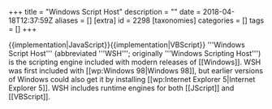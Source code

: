 +++
title = "Windows Script Host"
description = ""
date = 2018-04-18T12:37:59Z
aliases = []
[extra]
id = 2298
[taxonomies]
categories = []
tags = []
+++

{{implementation|JavaScript}}{{implementation|VBScript}}
'''Windows Script Host''' (abbreviated '''WSH'''; originally '''Windows Scripting Host''') is the scripting engine included with modern releases of [[Windows]]. WSH was first included with [[wp:Windows 98|Windows 98]], but earlier versions of Windows could also get it by installing [[wp:Internet Explorer 5|Internet Explorer 5]]. <!-- not sure about Win16 --> WSH includes runtime engines for both [[JScript]] and [[VBScript]].
